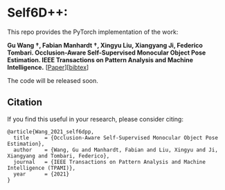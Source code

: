 # Self6D++:

This repo provides the PyTorch implementation of the work:

**Gu Wang $\dagger$, Fabian Manhardt $\dagger$, Xingyu Liu, Xiangyang Ji, Federico Tombari. Occlusion-Aware Self-Supervised Monocular Object Pose Estimation. IEEE Transactions on Pattern Analysis and Machine Intelligence.**
[[Paper](todo)][[bibtex](#Citation)]

The code will be released soon.




## Citation
If you find this useful in your research, please consider citing:
```
@article{Wang_2021_self6dpp,
  title     = {Occlusion-Aware Self-Supervised Monocular Object Pose Estimation},
  author    = {Wang, Gu and Manhardt, Fabian and Liu, Xingyu and Ji, Xiangyang and Tombari, Federico},
  journal   = {IEEE Transactions on Pattern Analysis and Machine Intelligence (TPAMI)},
  year      = {2021}
}
```
